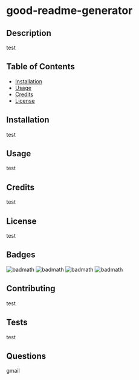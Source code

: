 
   # good-readme-generator

   ## Description 

   test

   ## Table of Contents
   * [Installation](#installation)
   * [Usage](#usage)
   * [Credits](#credits)
   * [License](#license)
   
   ## Installation

   test

   ## Usage 

   test

   ## Credits

   test

   ## License

   test

   ## Badges

   ![badmath](https://img.shields.io/github/issues/hondahelix/good-readme-generator)
   ![badmath](https://img.shields.io/github/forks/hondahelix/good-readme-generator)
   ![badmath](https://img.shields.io/github/stars/hondahelix/good-readme-generator)
   ![badmath](https://img.shields.io/github/license/hondahelix/good-readme-generator)

   ## Contributing

   test

   ## Tests

   test

   ## Questions

   gmail

   